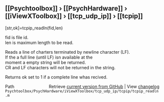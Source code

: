 ## [[Psychtoolbox]] &#8250; [[PsychHardware]] &#8250; [[iViewXToolbox]] &#8250; [[tcp_udp_ip]] &#8250; [[tcpip]]

[str,ok]=tcpip\_readln(fid,len)  
  
fid   is file id.  
len   is maximum length to be read.  
  
Reads a line of charters terminated by newline character (LF).  
If the a full line (until LF) isn available at the  
moment a empty string will be returned.  
CR and LF characters will not be returned in the string.  
  
Returns ok set to 1 if a complete line whas recived.  
  




<div class="code_header" style="text-align:right;">
  <span style="float:left;">Path&nbsp;&nbsp;</span> <span class="counter">Retrieve <a href=
  "https://raw.github.com/Psychtoolbox-3/Psychtoolbox-3/beta/Psychtoolbox/PsychHardware/iViewXToolbox/tcp_udp_ip/tcpip/tcpip_readln.m">current version from GitHub</a> | View <a href=
  "https://github.com/Psychtoolbox-3/Psychtoolbox-3/commits/beta/Psychtoolbox/PsychHardware/iViewXToolbox/tcp_udp_ip/tcpip/tcpip_readln.m">changelog</a></span>
</div>
<div class="code">
  <code>Psychtoolbox/PsychHardware/iViewXToolbox/tcp_udp_ip/tcpip/tcpip_readln.m</code>
</div>

